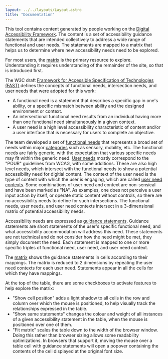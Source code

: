 ```yaml
---
layout: ../../layouts/Layout.astro
title: "Documentation"
---
```

This tool contains content generated by people working on the [Digital Accessibility Framework](https://github.com/accessiblecommunity/Digital-Accessibility-Framework). The content is a set of accessibility guidance statements that are intended collectively to address a wide range of functional and user needs. The statements are mapped to a matrix that helps us to determine where new accessibility needs need to be explored.

For most users, the [matrix](../matrix) is the primary resource to explore. Understanding it requires understanding of the remainder of the site, so that is introduced first.

The W3C draft [Framework for Accessible Specification of Technologies (FAST)](https://w3c.github.io/fast/) defines the concepts of functional needs, intersection needs, and user needs that were adopted for this work:

* A functional need is a statement that describes a specific gap in one's ability, or a specific mismatch between ability and the designed environment or context. 
* An intersectional functional need results from an individual having more than one functional need simultaneously in a given context.
* A user need is a high level accessibility characteristic of content and/or a user interface that is necessary for users to complete an objective.

The team developed a set of [functional needs](../functional-needs) that represents a broad set of needs within major [categories](../functional-need-categories) such as sensory, mobility, etc. The functional needs are fairly generic, with the expectation that various specific needs may fit within the generic need. [User needs](../user-needs) mostly correspond to the "POUR" guidelines from WCAG, with some additions. These are also high level needs, which intersect with the functional needs to show a potential accessibility need for digitial content. The context of the user need is the type of content with which the user is engaging, which are called [user need contexts](../user-need-contexts). Some combinations of user need and context are non-sensical and have been marked as "NA". As examples, one does not perceive a user input action by itself, or operate static content without controls, so there are no accessibility needs to define for such intersections. The functional needs, user needs, and user need contexts intersect in a 3-dimensional matrix of potential accessibility needs. 

Accessibility needs are expressed as [guidance statements](../guidance-statements). Guidance statements are short statements of the user's specific functional need, and what accessibility accommodation will address this need. These statements are not technical and do not consider how the need might be met, they simply document the need. Each statement is mapped to one or more specific triples of functional need, user need, and user need context.

The [matrix](../matrix) shows the guidance statements in cells according to their mappings. The matrix is reduced to 2 dimensions by repeating the user need contexts for each user need. Statements appear in all the cells for which they have mappings. 

At the top of the table, there are some checkboxes to activate features to help explore the matrix:

* "Show cell position" adds a light shadow to all cells in the row and column over which the mouse is positioned, to help visually track the relationships expressed in the table.
* "Show same statements" changes the colour and weight of all instances of a given accessibility statement in the table, when the mouse is positioned over one of them.
* "Fit matrix" scales the table down to the width of the browser window. Doing this rather than browser sizing allows some readability optimizations. In browsers that support it, moving the mouse over a table cell with guidance statements will open a popover containing the contents of the cell displayed at the original font size.
